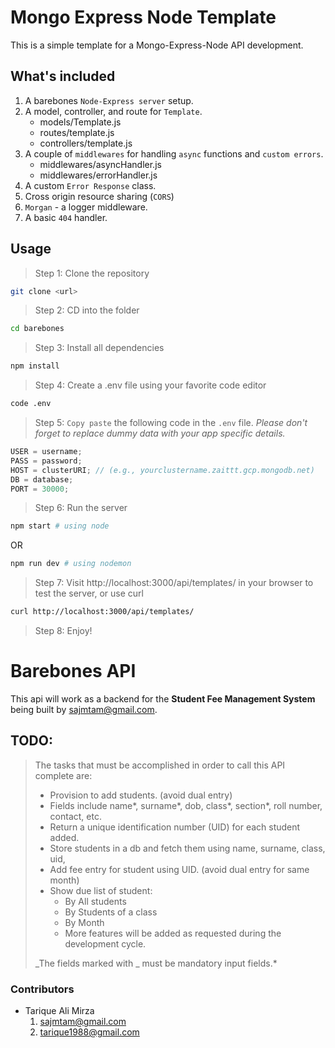 # Mongo Express Node Template

This is a simple template for a Mongo-Express-Node API development.

## What's included

1. A barebones `Node-Express server` setup.
2. A model, controller, and route for `Template`.
   - models/Template.js
   - routes/template.js
   - controllers/template.js
3. A couple of `middlewares` for handling `async` functions and `custom errors`.
   - middlewares/asyncHandler.js
   - middlewares/errorHandler.js
4. A custom `Error Response` class.
5. Cross origin resource sharing (`CORS`)
6. `Morgan` - a logger middleware.
7. A basic `404` handler.

## Usage

> Step 1: Clone the repository

```bash
git clone <url>
```

> Step 2: CD into the folder

```bash
cd barebones
```

> Step 3: Install all dependencies

```bash
npm install
```

> Step 4: Create a .env file using your favorite code editor

```bash
code .env
```

> Step 5: `Copy paste` the following code in the `.env` file. _Please don't forget to replace dummy data with your app specific details._

```javascript
USER = username;
PASS = password;
HOST = clusterURI; // (e.g., yourclustername.zaittt.gcp.mongodb.net)
DB = database;
PORT = 30000;
```

> Step 6: Run the server

```bash
npm start # using node
```

OR

```bash
npm run dev # using nodemon
```

> Step 7: Visit http://localhost:3000/api/templates/ in your browser to test the server, or use curl

```bash
curl http://localhost:3000/api/templates/
```

> Step 8: Enjoy!

# Barebones API

This api will work as a backend for the **Student Fee Management System** being built by <sajmtam@gmail.com>.

## TODO:

> The tasks that must be accomplished in order to call this API complete are:
>
> - Provision to add students. (avoid dual entry)
> - Fields include name*, surname*, dob, class*, section*, roll number, contact, etc.
> - Return a unique identification number (UID) for each student added.
> - Store students in a db and fetch them using name, surname, class, uid,
> - Add fee entry for student using UID. (avoid dual entry for same month)
> - Show due list of student:
>   - By All students
>   - By Students of a class
>   - By Month
>   - More features will be added as requested during the development cycle.
>
> _The fields marked with _ must be mandatory input fields.\*

### Contributors

- Tarique Ali Mirza
  1. <sajmtam@gmail.com>
  2. <tarique1988@gmail.com>

